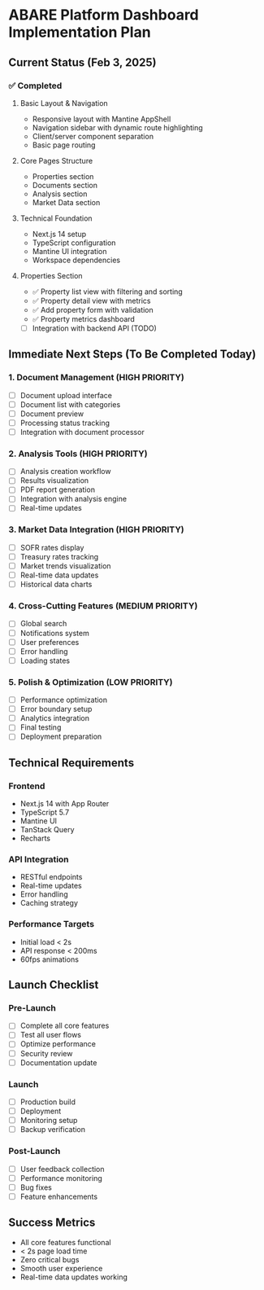 # ABARE Platform Dashboard Implementation Plan

## Current Status (Feb 3, 2025)

### ✅ Completed
1. Basic Layout & Navigation
   - Responsive layout with Mantine AppShell
   - Navigation sidebar with dynamic route highlighting
   - Client/server component separation
   - Basic page routing

2. Core Pages Structure
   - Properties section
   - Documents section
   - Analysis section
   - Market Data section

3. Technical Foundation
   - Next.js 14 setup
   - TypeScript configuration
   - Mantine UI integration
   - Workspace dependencies

4. Properties Section
   - ✅ Property list view with filtering and sorting
   - ✅ Property detail view with metrics
   - ✅ Add property form with validation
   - ✅ Property metrics dashboard
   - [ ] Integration with backend API (TODO)

## Immediate Next Steps (To Be Completed Today)

### 1. Document Management (HIGH PRIORITY)
- [ ] Document upload interface
- [ ] Document list with categories
- [ ] Document preview
- [ ] Processing status tracking
- [ ] Integration with document processor

### 2. Analysis Tools (HIGH PRIORITY)
- [ ] Analysis creation workflow
- [ ] Results visualization
- [ ] PDF report generation
- [ ] Integration with analysis engine
- [ ] Real-time updates

### 3. Market Data Integration (HIGH PRIORITY)
- [ ] SOFR rates display
- [ ] Treasury rates tracking
- [ ] Market trends visualization
- [ ] Real-time data updates
- [ ] Historical data charts

### 4. Cross-Cutting Features (MEDIUM PRIORITY)
- [ ] Global search
- [ ] Notifications system
- [ ] User preferences
- [ ] Error handling
- [ ] Loading states

### 5. Polish & Optimization (LOW PRIORITY)
- [ ] Performance optimization
- [ ] Error boundary setup
- [ ] Analytics integration
- [ ] Final testing
- [ ] Deployment preparation

## Technical Requirements

### Frontend
- Next.js 14 with App Router
- TypeScript 5.7
- Mantine UI
- TanStack Query
- Recharts

### API Integration
- RESTful endpoints
- Real-time updates
- Error handling
- Caching strategy

### Performance Targets
- Initial load < 2s
- API response < 200ms
- 60fps animations

## Launch Checklist

### Pre-Launch
- [ ] Complete all core features
- [ ] Test all user flows
- [ ] Optimize performance
- [ ] Security review
- [ ] Documentation update

### Launch
- [ ] Production build
- [ ] Deployment
- [ ] Monitoring setup
- [ ] Backup verification

### Post-Launch
- [ ] User feedback collection
- [ ] Performance monitoring
- [ ] Bug fixes
- [ ] Feature enhancements

## Success Metrics
- All core features functional
- < 2s page load time
- Zero critical bugs
- Smooth user experience
- Real-time data updates working
